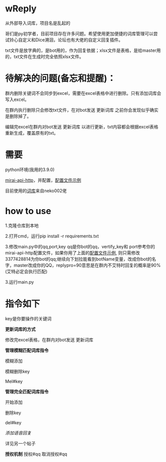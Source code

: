# wReply
从外部导入词库，项目名是乱起的

哥们是py初学者，目前项目存在许多问题。希望使用更加便捷的词库管理可以尝试铃心自定义和Dice溯洄，论坛也有大佬的自定义回复插件。

txt文件是放字典的，是bot用的，作为回复依据；xlsx文件是表格，是给master用的，txt文件在生成时完全依照xlsx文件。

# 待解决的问题(备忘和提醒)：

群内删除关键词不会同步到excel，需要在excel表格中进行删除。只有添加词库会写入excel。

在群内执行删除只会修改txt文件，在对bot发送 更新词库 之前你会发现似乎确实是删除掉了。

编辑完excel在群内对bot发送 更新词库 以进行更新，txt内容都会根据excel表格重新生成，覆盖原有的txt。

# 需要
  python环境(我用的3.9.0)
  
  [mirai-api-http](https://github.com/project-mirai/mirai-api-http)，并配置，[配置文件示例](https://github.com/avilliai/wReply/blob/master/setting.yml)
  
  目前使用的[词库](https://mirai.mamoe.net/topic/1829/%E5%BC%BA%E5%A4%A7%E7%9A%84%E4%BA%8C%E6%AC%A1%E5%85%83%E8%81%8A%E5%A4%A9%E6%9C%BA%E5%99%A8%E4%BA%BA%E8%AF%8D%E5%BA%932w-%E8%AF%8D%E6%9D%A1-%E4%B8%8D%E5%AE%9A%E6%9C%9F%E6%9B%B4%E6%96%B0)来自neko002佬
# how to use
  1.克隆仓库到本地
  
  2.打开cmd，运行pip install -r requirements.txt
  
  3.修改main.py中的qq,port,key qq是你bot的qq，vertify_key和 port参考你的mirai-api-http配置文件，如果你用了上面的[配置文件示例](https://github.com/avilliai/wReply/blob/master/setting.yml),
  则只需修改3377428814为你bot的qq;继续向下划拉能看到botName变量，改成你bot的名字，master改成你的QQ，replypro=90意思是在群内不艾特时回复的概率是90%(艾特必定会执行匹配)
  
  3.运行main.py
  
# 指令如下

  key是你要操作的关键词
  
  **更新词库的方式**
  
  修改完excel表格，在群内对bot发送 更新词库
  
  
  **管理模糊匹配词库指令**
  
  模糊添加
  
  模糊删除key
  
  Mel#key
  
  **管理完全匹配词库指令**
  
  开始添加
  
  删除key
  
  del#key
  
  *添加语音回复*
  
  详见另一个帖子
  
  **授权机制**
  授权#qq
  取消授权#qq
